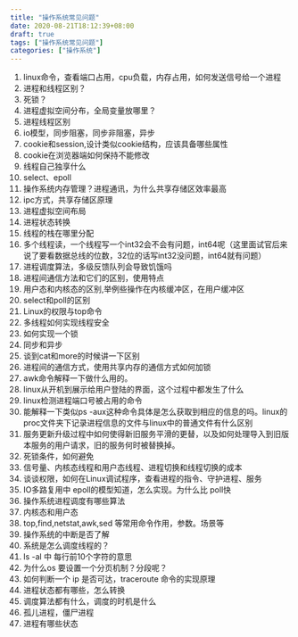 ```yaml
---
title: "操作系统常见问题"
date: 2020-08-21T18:12:39+08:00
draft: true
tags: ["操作系统常见问题"]
categories: ["操作系统"]
---
```


1. linux命令，查看端口占用，cpu负载，内存占用，如何发送信号给一个进程
2. 进程和线程区别？
3. 死锁？
4. 进程虚拟空间分布，全局变量放哪里？
5. 进程线程区别
6. io模型，同步阻塞，同步非阻塞，异步
7. cookie和session,设计类似cookie结构，应该具备哪些属性
8. cookie在浏览器端如何保持不能修改
8. 线程自己独享什么
9. select、epoll
10. 操作系统内存管理？进程通讯，为什么共享存储区效率最高
11. ipc方式，共享存储区原理
12. 进程虚拟空间布局
13. 进程状态转换
14. 线程的栈在哪里分配
15. 多个线程读，一个线程写一个int32会不会有问题，int64呢（这里面试官后来说了要看数据总线的位数，32位的话写int32没问题，int64就有问题）
16. 进程调度算法，多级反馈队列会导致饥饿吗
17. 进程间通信方法和它们的区别，使用特点
18. 用户态和内核态的区别,举例些操作在内核缓冲区，在用户缓冲区
19. select和poll的区别
20. Linux的权限与top命令
21. 多线程如何实现线程安全
22. 如何实现一个锁
23. 同步和异步
24. 谈到cat和more的时候讲一下区别
25. 进程间的通信方式，使用共享内存的通信方式如何加锁
26. awk命令解释一下做什么用的。
27. linux从开机到展示给用户登陆的界面，这个过程中都发生了什么
28. linux检测进程端口号被占用的命令
29. 能解释一下类似ps -aux这种命令具体是怎么获取到相应的信息的吗。linux的proc文件夹下记录进程信息的文件与linux中的普通文件有什么区别
30. 服务更新升级过程中如何使得新旧服务平滑的更替，以及如何处理导入到旧版本服务的用户请求，旧的服务何时被替换掉。
31. 死锁条件，如何避免
32. 信号量、内核态线程和用户态线程、进程切换和线程切换的成本
33. 谈谈权限，如何在Linux调试程序，查看进程的指令、守护进程、服务
35. IO多路复用中 epoll的模型知道，怎么实现。为什么比 poll快
36. 操作系统进程调度有哪些算法
37. 内核态和用户态
38. top,find,netstat,awk,sed 等常用命令作用，参数。场景等
39. 操作系统的中断是否了解
41. 系统是怎么调度线程的？
42. ls -al 中 每行前10个字符的意思
43. 为什么os 要设置一个分页机制？分段呢？
44. 如何判断一个 ip 是否可达，traceroute 命令的实现原理
45. 进程状态都有哪些，怎么转换
46. 调度算法都有什么，调度的时机是什么
47. 孤儿进程，僵尸进程
48. 进程有哪些状态